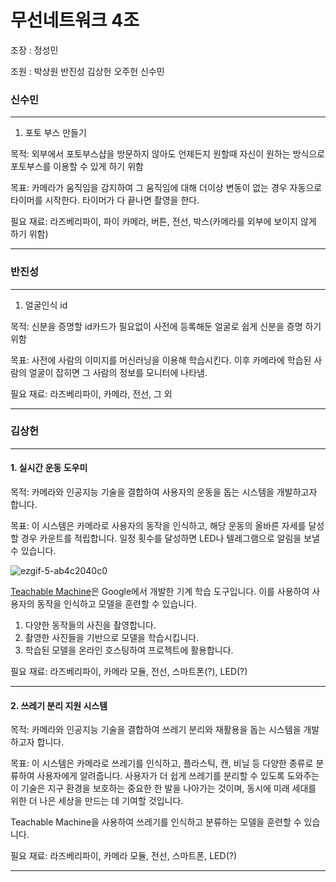 # 무선네트워크 4조

조장 : 정성민 

조원 : 박상원 반진성 김상헌 오주헌 신수민

### 신수민
***
1. 포토 부스 만들기
   
목적: 외부에서 포토부스샵을 방문하지 않아도 언제든지 원할때 자신이 원하는 방식으로 포토부스를 이용할 수 있게 하기 위함

목표: 카메라가 움직임을 감지하여 그 움직임에 대해 더이상 변동이 없는 경우
자동으로 타이머를 시작한다. 타이머가 다 끝나면 촬영을 한다.

필요 재료: 라즈베리파이, 파이 카메라, 버튼, 전선, 박스(카메라를 외부에 보이지 않게 하기 위함)
***

### 반진성
***
1. 얼굴인식 id
   
목적: 신분을 증명할 id카드가 필요없이 사전에 등록해둔 얼굴로 쉽게 신분을 증명 하기 위함

목표: 사전에 사람의 이미지를 머신러닝을 이용해 학습시킨다. 이후 카메라에 학습된 사람의 얼굴이 잡히면 그 사람의 정보를 모니터에 나타냄.

필요 재료: 라즈베리파이, 카메라, 전선, 그 외
***

### 김상헌

---

#### 1. 실시간 운동 도우미

목적: 카메라와 인공지능 기술을 결합하여 사용자의 운동을 돕는 시스템을 개발하고자 합니다.

목표: 이 시스템은 카메라로 사용자의 동작을 인식하고, 해당 운동의 올바른 자세를 달성할 경우 카운트를 적립합니다. 일정 횟수를 달성하면 LED나 텔레그램으로 알림을 보낼 수 있습니다.

![ezgif-5-ab4c2040c0](https://github.com/qwer1227/wireless-network--4-/assets/113282148/515f002d-403f-474d-8367-91b15f7ec90e)

[Teachable Machine](https://teachablemachine.withgoogle.com/)은 Google에서 개발한 기계 학습 도구입니다. 이를 사용하여 사용자의 동작을 인식하고 모델을 훈련할 수 있습니다.

1. 다양한 동작들의 사진을 촬영합니다.
2. 촬영한 사진들을 기반으로 모델을 학습시킵니다.
3. 학습된 모델을 온라인 호스팅하여 프로젝트에 활용합니다.

필요 재료: 라즈베리파이, 카메라 모듈, 전선, 스마트폰(?), LED(?)

---

#### 2. 쓰레기 분리 지원 시스템

목적: 카메라와 인공지능 기술을 결합하여 쓰레기 분리와 재활용을 돕는 시스템을 개발하고자 합니다.

목표: 이 시스템은 카메라로 쓰레기를 인식하고, 플라스틱, 캔, 비닐 등 다양한 종류로 분류하여 사용자에게 알려줍니다.
사용자가 더 쉽게 쓰레기를 분리할 수 있도록 도와주는 이 기술은 지구 환경을 보호하는 중요한 한 발을 나아가는 것이며, 동시에 미래 세대를 위한 더 나은 세상을 만드는 데 기여할 것입니다.

Teachable Machine을 사용하여 쓰레기를 인식하고 분류하는 모델을 훈련할 수 있습니다.

필요 재료: 라즈베리파이, 카메라 모듈, 전선, 스마트폰, LED(?)

---
